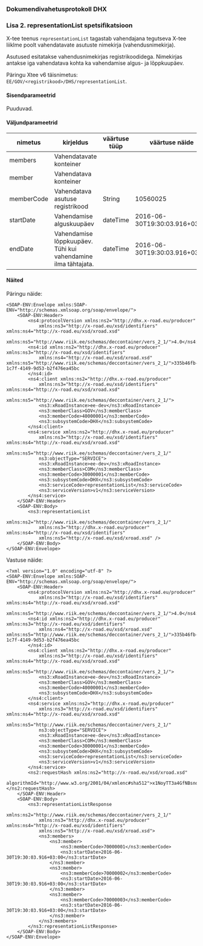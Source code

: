 ### Dokumendivahetusprotokoll DHX

### Lisa 2. representationList spetsifikatsioon

X-tee teenus `representationList` tagastab vahendajana tegutseva X-tee liiklme poolt vahendatavate asutuste nimekirja (vahendusnimekirja).

Asutused esitatakse vahendusnimekirjas registrikoodidega. Nimekirjas antakse iga vahendatava kohta ka vahendamise algus- ja lõppkuupäev. 

Päringu Xtee v6 täisnimetus: `EE/GOV/<registrikood>/DHS/representationList`.

#### Sisendparameetrid

Puuduvad.

#### Väljundparameetrid

| nimetus | kirjeldus | väärtuse tüüp | väärtuse näide | kohustuslik |
|---------|-----------|---------------|----------------|-------------|
| members | Vahendatavate konteiner |  |  | ei |
| member | Vahendatava konteiner |  |  | ei |
| memberCode | Vahendatava asutuse registrikood | String | 10560025 | jah |
| startDate | Vahendamise alguskuupäev | dateTime | 2016-06-30T19:30:03.916+03:00 | jah |
| endDate | Vahendamise lõppkuupäev. Tühi kui vahendamine ilma tähtajata. | dateTime | 2016-06-30T19:30:03.916+03:00 | ei |

#### Näited

Päringu näide:
```
<SOAP-ENV:Envelope xmlns:SOAP-ENV="http://schemas.xmlsoap.org/soap/envelope/">
    <SOAP-ENV:Header>
        <ns4:protocolVersion xmlns:ns2="http://dhx.x-road.eu/producer"
            xmlns:ns3="http://x-road.eu/xsd/identifiers" xmlns:ns4="http://x-road.eu/xsd/xroad.xsd"
            xmlns:ns5="http://www.riik.ee/schemas/deccontainer/vers_2_1/">4.0</ns4:protocolVersion>
        <ns4:id xmlns:ns2="http://dhx.x-road.eu/producer" xmlns:ns3="http://x-road.eu/xsd/identifiers"
            xmlns:ns4="http://x-road.eu/xsd/xroad.xsd" xmlns:ns5="http://www.riik.ee/schemas/deccontainer/vers_2_1/">335b46fb-1c7f-4149-9d53-b2f476ea45bc
        </ns4:id>
        <ns4:client xmlns:ns2="http://dhx.x-road.eu/producer"
            xmlns:ns3="http://x-road.eu/xsd/identifiers" xmlns:ns4="http://x-road.eu/xsd/xroad.xsd"
            xmlns:ns5="http://www.riik.ee/schemas/deccontainer/vers_2_1/">
            <ns3:xRoadInstance>ee-dev</ns3:xRoadInstance>
            <ns3:memberClass>GOV</ns3:memberClass>
            <ns3:memberCode>40000001</ns3:memberCode>
            <ns3:subsystemCode>DHX</ns3:subsystemCode>
        </ns4:client>
        <ns4:service xmlns:ns2="http://dhx.x-road.eu/producer"
            xmlns:ns3="http://x-road.eu/xsd/identifiers" xmlns:ns4="http://x-road.eu/xsd/xroad.xsd"
            xmlns:ns5="http://www.riik.ee/schemas/deccontainer/vers_2_1/"
            ns3:objectType="SERVICE">
            <ns3:xRoadInstance>ee-dev</ns3:xRoadInstance>
            <ns3:memberClass>COM</ns3:memberClass>
            <ns3:memberCode>30000001</ns3:memberCode>
            <ns3:subsystemCode>DHX</ns3:subsystemCode>
            <ns3:serviceCode>representationList</ns3:serviceCode>
            <ns3:serviceVersion>v1</ns3:serviceVersion>
        </ns4:service>
    </SOAP-ENV:Header>
    <SOAP-ENV:Body>
        <ns3:representationList
            xmlns:ns2="http://www.riik.ee/schemas/deccontainer/vers_2_1/"
            xmlns:ns3="http://dhx.x-road.eu/producer" xmlns:ns4="http://x-road.eu/xsd/identifiers"
            xmlns:ns5="http://x-road.eu/xsd/xroad.xsd" />
    </SOAP-ENV:Body>
</SOAP-ENV:Envelope>
```

Vastuse näide:
```
<?xml version="1.0" encoding="utf-8" ?>
<SOAP-ENV:Envelope xmlns:SOAP-ENV="http://schemas.xmlsoap.org/soap/envelope/">
    <SOAP-ENV:Header>
        <ns4:protocolVersion xmlns:ns2="http://dhx.x-road.eu/producer"
            xmlns:ns3="http://x-road.eu/xsd/identifiers" xmlns:ns4="http://x-road.eu/xsd/xroad.xsd"
            xmlns:ns5="http://www.riik.ee/schemas/deccontainer/vers_2_1/">4.0</ns4:protocolVersion>
        <ns4:id xmlns:ns2="http://dhx.x-road.eu/producer" xmlns:ns3="http://x-road.eu/xsd/identifiers"
            xmlns:ns4="http://x-road.eu/xsd/xroad.xsd" xmlns:ns5="http://www.riik.ee/schemas/deccontainer/vers_2_1/">335b46fb-1c7f-4149-9d53-b2f476ea45bc
        </ns4:id>
        <ns4:client xmlns:ns2="http://dhx.x-road.eu/producer"
            xmlns:ns3="http://x-road.eu/xsd/identifiers" xmlns:ns4="http://x-road.eu/xsd/xroad.xsd"
            xmlns:ns5="http://www.riik.ee/schemas/deccontainer/vers_2_1/">
            <ns3:xRoadInstance>ee-dev</ns3:xRoadInstance>
            <ns3:memberClass>GOV</ns3:memberClass>
            <ns3:memberCode>40000001</ns3:memberCode>
            <ns3:subsystemCode>DHX</ns3:subsystemCode>
        </ns4:client>
        <ns4:service xmlns:ns2="http://dhx.x-road.eu/producer"
            xmlns:ns3="http://x-road.eu/xsd/identifiers" xmlns:ns4="http://x-road.eu/xsd/xroad.xsd"
            xmlns:ns5="http://www.riik.ee/schemas/deccontainer/vers_2_1/"
            ns3:objectType="SERVICE">
            <ns3:xRoadInstance>ee-dev</ns3:xRoadInstance>
            <ns3:memberClass>COM</ns3:memberClass>
            <ns3:memberCode>30000001</ns3:memberCode>
            <ns3:subsystemCode>DHX</ns3:subsystemCode>
            <ns3:serviceCode>representationList</ns3:serviceCode>
            <ns3:serviceVersion>v1</ns3:serviceVersion>
        </ns4:service>
        <ns2:requestHash xmlns:ns2="http://x-road.eu/xsd/xroad.xsd"
            algorithmId="http://www.w3.org/2001/04/xmlenc#sha512">x1NoyTT3a4GfNBsndnOBPnlQ0eIajtt6jfxtUe/5HHc7cLE41HEKo62oXXcNXyJI1eOKnaf4jRQ6C8UaiXpBeQ==</ns2:requestHash>
    </SOAP-ENV:Header>
    <SOAP-ENV:Body>
        <ns3:representationListResponse
            xmlns:ns2="http://www.riik.ee/schemas/deccontainer/vers_2_1/"
            xmlns:ns3="http://dhx.x-road.eu/producer" xmlns:ns4="http://x-road.eu/xsd/identifiers"
            xmlns:ns5="http://x-road.eu/xsd/xroad.xsd">
            <ns3:members>
                <ns3:member>
                    <ns3:memberCode>70000001</ns3:memberCode>
                    <ns3:startDate>2016-06-30T19:30:03.916+03:00</ns3:startDate>
                </ns3:member>
                <ns3:member>
                    <ns3:memberCode>70000002</ns3:memberCode>
                    <ns3:startDate>2016-06-30T19:30:03.916+03:00</ns3:startDate>
                </ns3:member>
                <ns3:member>
                    <ns3:memberCode>70000003</ns3:memberCode>
                    <ns3:startDate>2016-06-30T19:30:03.916+03:00</ns3:startDate>
                </ns3:member>
            </ns3:members>
        </ns3:representationListResponse>
    </SOAP-ENV:Body>
</SOAP-ENV:Envelope>
```
